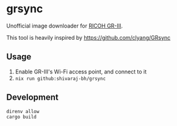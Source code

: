 # grsync

Unofficial image downloader for [RICOH GR-III](https://www.ricoh-imaging.co.jp/english/products/gr-3/).

This tool is heavily inspired by https://github.com/clyang/GRsync

## Usage

1. Enable GR-III's Wi-Fi access point, and connect to it
2. `nix run github:shivaraj-bh/grsync`

## Development

```sh
direnv allow
cargo build
```
